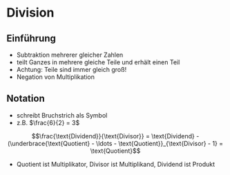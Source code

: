 # Division



## Einführung

- Subtraktion mehrerer gleicher Zahlen
- teilt Ganzes in mehrere gleiche Teile und erhält einen Teil
- Achtung: Teile sind immer gleich groß!
- Negation von Multiplikation



## Notation

- schreibt Bruchstrich als Symbol
- z.B. $\frac{6}{2} = 3$

$$\frac{\text{Dividend}}{\text{Divisor}} = \text{Dividend} - (\underbrace{\text{Quotient} - \ldots - \text{Quotient}}_{\text{Divisor} - 1} = \text{Quotient}$$

- Quotient ist Multiplikator, Divisor ist Multiplikand, Dividend ist Produkt
